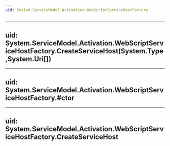 ```yaml
---
uid: System.ServiceModel.Activation.WebScriptServiceHostFactory
---
```


---
uid: System.ServiceModel.Activation.WebScriptServiceHostFactory.CreateServiceHost(System.Type,System.Uri[])
---

---
uid: System.ServiceModel.Activation.WebScriptServiceHostFactory.#ctor
---

---
uid: System.ServiceModel.Activation.WebScriptServiceHostFactory.CreateServiceHost
---

